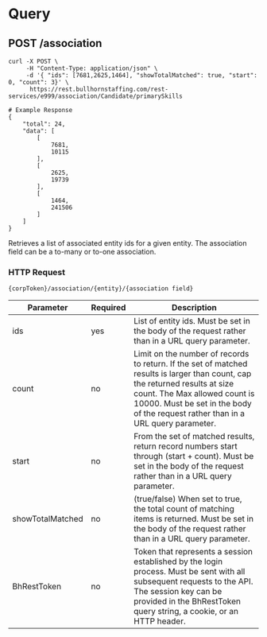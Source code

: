 # Query

## <span class="tag">POST</span> /association
``` shell
curl -X POST \
     -H "Content-Type: application/json" \
     -d '{ "ids": [7681,2625,1464], "showTotalMatched": true, "start": 0, "count": 3}' \
      https://rest.bullhornstaffing.com/rest-services/e999/association/Candidate/primarySkills

# Example Response
{
    "total": 24,
    "data": [
        [
            7681,
            10115
        ],
        [
            2625,
            19739
        ],
        [
            1464,
            241506
        ]
    ]
}
```

Retrieves a list of associated entity ids for a given entity. The association field can be a to-many or to-one association.

### HTTP Request

`{corpToken}/association/{entity}/{association field}`

Parameter | Required | Description
------ | -------- | -----
ids | yes | List of entity ids. Must be set in the body of the request rather than in a URL query parameter.
count | no | Limit on the number of records to return. If the set of matched results is larger than count, cap the returned results at size count. The Max allowed count is 10000. Must be set in the body of the request rather than in a URL query parameter.
start | no | From the set of matched results, return record numbers start through (start + count). Must be set in the body of the request rather than in a URL query parameter.
showTotalMatched | no | (true/false) When set to true, the total count of matching items is returned. Must be set in the body of the request rather than in a URL query parameter.
BhRestToken | no | Token that represents a session established by the login process. Must be sent with all subsequent requests to the API. The session key can be provided in the BhRestToken query string, a cookie, or an HTTP header.

